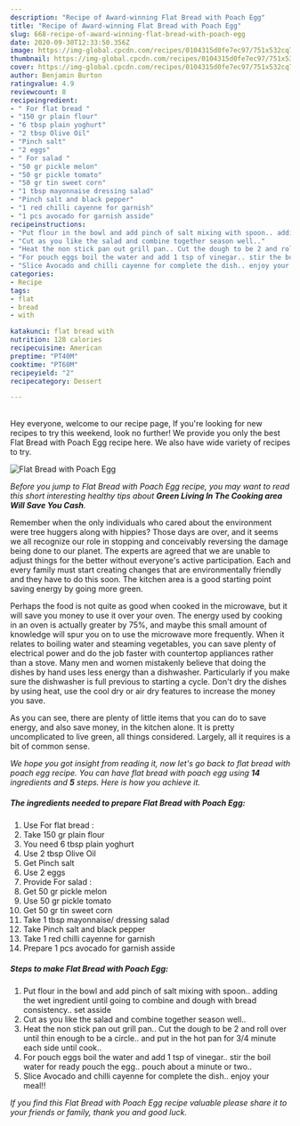 ```yaml
---
description: "Recipe of Award-winning Flat Bread with Poach Egg"
title: "Recipe of Award-winning Flat Bread with Poach Egg"
slug: 668-recipe-of-award-winning-flat-bread-with-poach-egg
date: 2020-09-30T12:33:50.356Z
image: https://img-global.cpcdn.com/recipes/0104315d0fe7ec97/751x532cq70/flat-bread-with-poach-egg-recipe-main-photo.jpg
thumbnail: https://img-global.cpcdn.com/recipes/0104315d0fe7ec97/751x532cq70/flat-bread-with-poach-egg-recipe-main-photo.jpg
cover: https://img-global.cpcdn.com/recipes/0104315d0fe7ec97/751x532cq70/flat-bread-with-poach-egg-recipe-main-photo.jpg
author: Benjamin Burton
ratingvalue: 4.9
reviewcount: 8
recipeingredient:
- " For flat bread "
- "150 gr plain flour"
- "6 tbsp plain yoghurt"
- "2 tbsp Olive Oil"
- "Pinch salt"
- "2 eggs"
- " For salad "
- "50 gr pickle melon"
- "50 gr pickle tomato"
- "50 gr tin sweet corn"
- "1 tbsp mayonnaise dressing salad"
- "Pinch salt and black pepper"
- "1 red chilli cayenne for garnish"
- "1 pcs avocado for garnish asside"
recipeinstructions:
- "Put flour in the bowl and add pinch of salt mixing with spoon.. adding the wet ingredient until going to combine and dough with bread consistency.. set asside"
- "Cut as you like the salad and combine together season well.."
- "Heat the non stick pan out grill pan.. Cut the dough to be 2 and roll over until thin enough to be a circle.. and put in the hot pan for 3/4 minute each side until cook.."
- "For pouch eggs boil the water and add 1 tsp of vinegar.. stir the boil water for ready pouch the egg.. pouch about a minute or two.."
- "Slice Avocado and chilli cayenne for complete the dish.. enjoy your meal!!"
categories:
- Recipe
tags:
- flat
- bread
- with

katakunci: flat bread with 
nutrition: 128 calories
recipecuisine: American
preptime: "PT40M"
cooktime: "PT60M"
recipeyield: "2"
recipecategory: Dessert

---
```

<br>
Hey everyone, welcome to our recipe page, If you're looking for new recipes to try this weekend, look no further! We provide you only the best Flat Bread with Poach Egg recipe here. We also have wide variety of recipes to try.
<br>


![Flat Bread with Poach Egg](https://img-global.cpcdn.com/recipes/0104315d0fe7ec97/751x532cq70/flat-bread-with-poach-egg-recipe-main-photo.jpg)

<i>Before you jump to Flat Bread with Poach Egg recipe, you may want to read this short interesting healthy tips about 
<strong>Green Living In The Cooking area Will Save You Cash</strong>.</i>
</br>

Remember when the only individuals who cared about the environment were tree huggers along with hippies? Those days are over, and it seems we all recognize our role in stopping and conceivably reversing the damage being done to our planet. The experts are agreed that we are unable to adjust things for the better without everyone's active participation. Each and every family must start creating changes that are environmentally friendly and they have to do this soon. The kitchen area is a good starting point saving energy by going more green.

Perhaps the food is not quite as good when cooked in the microwave, but it will save you money to use it over your oven. The energy used by cooking in an oven is actually greater by 75%, and maybe this small amount of knowledge will spur you on to use the microwave more frequently. When it relates to boiling water and steaming vegetables, you can save plenty of electrical power and do the job faster with countertop appliances rather than a stove. Many men and women mistakenly believe that doing the dishes by hand uses less energy than a dishwasher. Particularly if you make sure the dishwasher is full previous to starting a cycle. Don't dry the dishes by using heat, use the cool dry or air dry features to increase the money you save.

As you can see, there are plenty of little items that you can do to save energy, and also save money, in the kitchen alone. It is pretty uncomplicated to live green, all things considered. Largely, all it requires is a bit of common sense.


<i>We hope you got insight from reading it, now let's go back to flat bread with poach egg recipe. You can have flat bread with poach egg using <strong>14</strong> ingredients and <strong>5</strong> steps. Here is how you achieve it.
</i>

##### The ingredients needed to prepare Flat Bread with Poach Egg:

1. Use  For flat bread :
1. Take 150 gr plain flour
1. You need 6 tbsp plain yoghurt
1. Use 2 tbsp Olive Oil
1. Get Pinch salt
1. Use 2 eggs
1. Provide  For salad :
1. Get 50 gr pickle melon
1. Use 50 gr pickle tomato
1. Get 50 gr tin sweet corn
1. Take 1 tbsp mayonnaise/ dressing salad
1. Take Pinch salt and black pepper
1. Take 1 red chilli cayenne for garnish
1. Prepare 1 pcs avocado for garnish asside


##### Steps to make Flat Bread with Poach Egg:

1. Put flour in the bowl and add pinch of salt mixing with spoon.. adding the wet ingredient until going to combine and dough with bread consistency.. set asside
1. Cut as you like the salad and combine together season well..
1. Heat the non stick pan out grill pan.. Cut the dough to be 2 and roll over until thin enough to be a circle.. and put in the hot pan for 3/4 minute each side until cook..
1. For pouch eggs boil the water and add 1 tsp of vinegar.. stir the boil water for ready pouch the egg.. pouch about a minute or two..
1. Slice Avocado and chilli cayenne for complete the dish.. enjoy your meal!!


<i>If you find this Flat Bread with Poach Egg recipe valuable please share it to your friends or family, thank you and good luck.</i>
